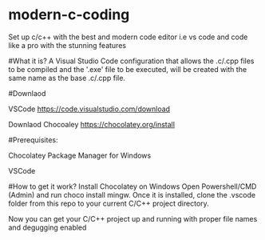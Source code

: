 # modern-c-coding
Set up c/c++ with the best and modern code editor i.e vs code and code like a pro with the stunning features

#What it is?
A Visual Studio Code configuration that allows the .c/.cpp files to be compiled and the '.exe' file to be executed, will be created with the same name as the base .c/.cpp file.

#Downlaod

VSCode https://code.visualstudio.com/download

Downlaod Chocoaley https://chocolatey.org/install


#Prerequisites:

Chocolatey Package Manager for Windows

VSCode

#How to get it work?
Install Chocolatey on Windows
Open Powershell/CMD (Admin) and run choco install mingw.
Once it is installed, clone the .vscode folder from this repo to your current C/C++ project directory.

Now you can get your C/C++ project up and running with proper file names and degugging enabled
